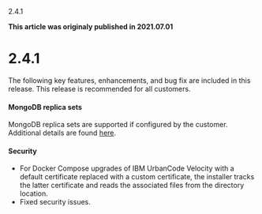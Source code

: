 





2.4.1

**This article was originaly published in 2021.07.01**


2.4.1
=====




The following key features, enhancements, and bug fix are included in this release. This release is recommended for all customers.
#### MongoDB replica sets


MongoDB replica sets are supported if configured by the customer. Additional details are found [here](https://docs.mongodb.com/manual/tutorial/deploy-replica-set/).
#### Security


* For Docker Compose upgrades of IBM UrbanCode Velocity with a default certificate replaced with a custom certificate, the installer tracks the latter certificate and reads the associated files from the directory location.
* Fixed security issues.


 

 

 




